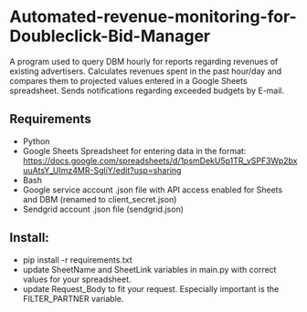 # Automated-revenue-monitoring-for-Doubleclick-Bid-Manager
A program used to query DBM hourly for reports regarding revenues of existing advertisers. Calculates revenues spent in the past hour/day and compares them to projected values entered in a Google Sheets spreadsheet. Sends notifications regarding exceeded budgets by E-mail.

## Requirements
* Python
* Google Sheets Spreadsheet for entering data in the format: https://docs.google.com/spreadsheets/d/1psmDekU5p1TR_vSPF3Wp2bxuuAtsY_UImz4MR-SgliY/edit?usp=sharing
* Bash
* Google service account .json file with API access enabled for Sheets and DBM (renamed to client_secret.json)
* Sendgrid account .json file (sendgrid.json)

## Install:
* pip install -r requirements.txt
* update SheetName and SheetLink variables in main.py with correct values for your spreadsheet.
* update Request_Body to fit your request. Especially important is the FILTER_PARTNER variable.







